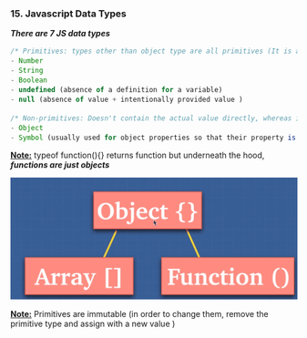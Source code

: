 ### 15. Javascript Data Types

**_There are 7 JS data types_**

```js
/* Primitives: types other than object type are all primitives (It is a data that only represents a single value)*/
- Number
- String
- Boolean
- undefined (absence of a definition for a variable)
- null (absence of value + intentionally provided value )

/* Non-primitives: Doesn't contain the actual value directly, whereas it has reference similar to a pointer to somewhere in memory that the object is held */
- Object
- Symbol (usually used for object properties so that their property is `unique`)
```

<b><u>Note:</u></b> typeof function(){} returns function but underneath the hood, **_functions are just objects_**


<img src="./images_used/compressed_Images/Javascript_Data_Types.png">


<b><u>Note:</u></b> Primitives are immutable (in order to change them, remove the primitive type and assign with a new value )
